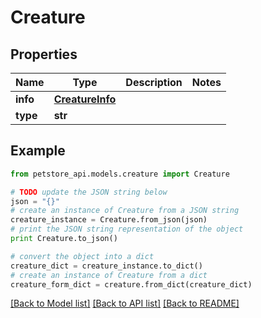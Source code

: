 # Creature


## Properties
Name | Type | Description | Notes
------------ | ------------- | ------------- | -------------
**info** | [**CreatureInfo**](CreatureInfo.md) |  | 
**type** | **str** |  | 

## Example

```python
from petstore_api.models.creature import Creature

# TODO update the JSON string below
json = "{}"
# create an instance of Creature from a JSON string
creature_instance = Creature.from_json(json)
# print the JSON string representation of the object
print Creature.to_json()

# convert the object into a dict
creature_dict = creature_instance.to_dict()
# create an instance of Creature from a dict
creature_form_dict = creature.from_dict(creature_dict)
```
[[Back to Model list]](../README.md#documentation-for-models) [[Back to API list]](../README.md#documentation-for-api-endpoints) [[Back to README]](../README.md)


